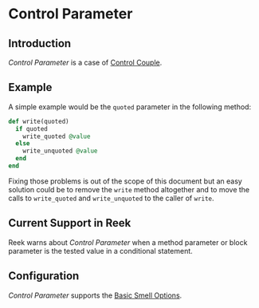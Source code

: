 # Control Parameter

## Introduction

_Control Parameter_ is a case of [Control Couple](Control-Couple.md).

## Example

A simple example would be the `quoted` parameter in the following method:

```ruby
def write(quoted)
  if quoted
    write_quoted @value
  else
    write_unquoted @value
  end
end
```

Fixing those problems is out of the scope of this document but an easy solution
could be to remove the `write` method altogether and to move the calls to
`write_quoted` and `write_unquoted` to the caller of `write`.

## Current Support in Reek

Reek warns about _Control Parameter_ when a method parameter or block parameter is
the tested value in a conditional statement.

## Configuration

_Control Parameter_ supports the [Basic Smell Options](Basic-Smell-Options.md).
